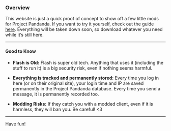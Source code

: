 ### Overview

This website is just a quick proof of concept to show off a few little mods for Project Pandanda. If you want to try it yourself, check out the guide [here](https://github.com/pdmods/guide). Everything will be taken down soon, so download whatever you need while it’s still here.

---

#### Good to Know

- **Flash is Old:** Flash is super old tech. Anything that uses it (including the stuff to run it) is a big security risk, even if nothing seems harmful.

- **Everything is tracked and permanently stored:** Every time you log in here (or on their original site), your login time and IP are saved permanently in the Project Pandanda database. Every time you send a message, it is permanently recorded too.


- **Modding Risks:** If they catch you with a modded client, even if it is harmless, they will ban you. Be careful! <3

---

Have fun!
